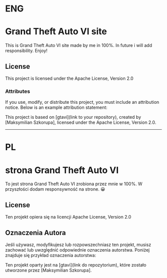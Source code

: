 # ENG

# Grand Theft Auto VI site

This is Grand Theft Auto VI site made by me in 100%. In future i will add responsibility. Enjoy!

## License

This project is licensed under the Apache License, Version 2.0

### Attributes

If you use, modify, or distribute this project, you must include an attribution notice. Below is an example attribution statement:

This project is based on [gtavi](link to your repository), created by [Maksymilian Szkorupa], licensed under the Apache License, Version 2.0.

---

# PL

# strona Grand Theft Auto VI

To jest strona Grand Theft Auto VI zrobiona przez mnie w 100%. W przyszłości dodam responsywność na strone. 😀

## License

Ten projekt opiera się na licencji Apache License, Version 2.0

## Oznaczenia Autora

Jeśli używasz, modyfikujesz lub rozpowszechniasz ten projekt, musisz zachować lub uwzględnić odpowiednie oznaczenia autorstwa. Poniżej znajduje się przykład oznaczenia autorstwa:

Ten projekt oparty jest na [gtavi](link do repozytorium), które zostało utworzone przez [Maksymilian Szkorupa].

